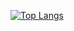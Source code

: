 [![Top Langs](https://github-readme-stats.vercel.app/api/top-langs/?username=fff122)](https://github.com/fff122/github-readme-stats)<br/>

